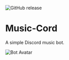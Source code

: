 ![GitHub release](https://img.shields.io/github/release/JGriffin34432/music-cord.svg?style=for-the-badge)
# Music-Cord
A simple Discord music bot.

![Bot Avatar](http://i68.tinypic.com/2els5ue.png)

